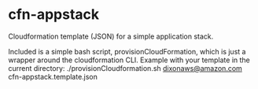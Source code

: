 # cfn-appstack
Cloudformation template (JSON) for a simple application stack.

Included is a simple bash script, provisionCloudFormation, which is just a wrapper around the cloudformation CLI.
Example with your template in the current directory:
./provisionCloudformation.sh dixonaws@amazon.com cfn-appstack.template.json
